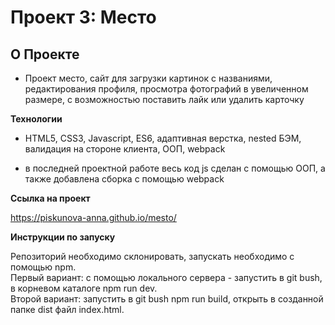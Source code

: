 # Проект 3: Место

## О Проекте

* Проект место, сайт для загрузки картинок с названиями, редактирования профиля, просмотра фотографий в увеличенном размере, с возможностью поставить лайк или удалить карточку

**Технологии**  

* HTML5, CSS3, Javascript, ES6, адаптивная верстка, nested БЭМ, валидация на стороне клиента, ООП, webpack

* в последней проектной работе весь код js сделан с помощью ООП, а также добавлена сборка с помощью webpack

**Ссылка на проект**  

https://piskunova-anna.github.io/mesto/

**Инструкции по запуску**

Репозиторий необходимо склонировать, запускать необходимо с помощью npm.  
Первый вариант: с помощью локального сервера - запустить в git bush, в корневом каталоге npm run dev.  
Второй вариант: запустить в git bush npm run build, открыть в созданной папке dist файл index.html. 
